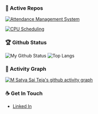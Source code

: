 <!--
**imsatyasaiteja/imsatyasaiteja** is a ✨ _special_ ✨ repository because its `README.md` (this file) appears on your GitHub profile.

Here are some ideas to get you started:

- 🔭 I’m currently working on ... 
- 🌱 I’m currently learning ...
- 👯 I’m looking to collaborate on ...
- 🤔 I’m looking for help with ...
- 💬 Ask me about ...
- 📫 How to reach me: ...
- 😄 Pronouns: ...
- ⚡ Fun fact: ...
-->

### 👀 Active Repos
[![Attendance Management System](https://github-readme-stats.vercel.app/api/pin/?username=imsatyasaiteja&repo=Attendance-Management-System&theme=dark)](https://github.com/imsatyasaiteja/Attendance-Management-System)

[![CPU Scheduling](https://github-readme-stats.vercel.app/api/pin/?username=imsatyasaiteja&repo=Cpu-Scheduling&theme=dark)](https://github.com/imsatyasaiteja/Cpu-Scheduling)

### 🏆 Github Status
![My Github Status](https://github-readme-stats.vercel.app/api?username=imsatyasaiteja&show_icons=true&hide_border=true&theme=dark)
![Top Langs](https://github-readme-stats.vercel.app/api/top-langs/?username=imsatyasaiteja&show_icons=true&hide_border=true&theme=dark&hide=CSS,JavaScript)

### 👀 Activity Graph
[![M Satya Sai Teja's github activity graph](https://github-readme-activity-graph.cyclic.app/graph?username=imsatyasaiteja&theme=react-dark)](https://github-readme-activity-graph.cyclic.app)

### ☕ Get In Touch
- [Linked In](https://www.linkedin.com/in/imsatyasaiteja)

